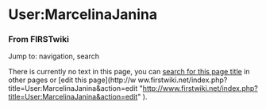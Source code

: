 

# User:MarcelinaJanina

### From FIRSTwiki

Jump to: navigation, search

There is currently no text in this page, you can [search for this page
title](/index.php/Special:Search/MarcelinaJanina
"Special:Search/MarcelinaJanina" ) in other pages or [edit this page](http://w
ww.firstwiki.net/index.php?title=User:MarcelinaJanina&action=edit
"http://www.firstwiki.net/index.php?title=User:MarcelinaJanina&action=edit" ).

